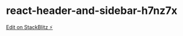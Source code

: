 # react-header-and-sidebar-h7nz7x

[Edit on StackBlitz ⚡️](https://stackblitz.com/edit/react-header-and-sidebar-h7nz7x)